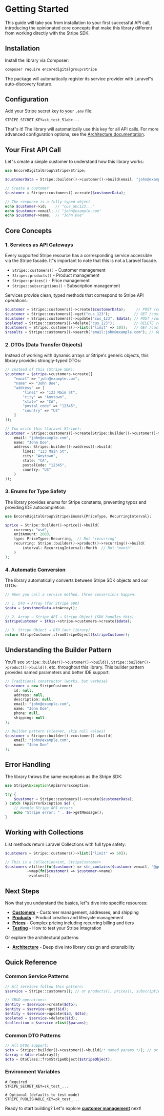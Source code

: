 # Getting Started

This guide will take you from installation to your first successful API call, introducing the opinionated core concepts that make this library
different from working directly with the Stripe SDK.

## Installation

Install the library via Composer:

```bash
composer require encoredigitalgroup/stripe
```

The package will automatically register its service provider with Laravel"s auto-discovery feature.

## Configuration

Add your Stripe secret key to your `.env` file:

```env
STRIPE_SECRET_KEY=sk_test_51abc...
```

That"s it! The library will automatically use this key for all API calls. For more advanced configuration options, see
the [Architecture documentation](06-architecture.md#configuration).

## Your First API Call

Let"s create a simple customer to understand how this library works:

```php
use EncoreDigitalGroup\Stripe\Stripe;

$customerData = Stripe::builder()->customer()->build(email: "john@example.com", name: "John Doe");

// Create a customer
$customer = Stripe::customers()->create($customerData);

// The response is a fully-typed object
echo $customer->id;    // "cus_abc123..."
echo $customer->email; // "john@example.com"
echo $customer->name;  // "John Doe"
```

## Core Concepts

### 1. Services as API Gateways

Every supported Stripe resource has a corresponding service accessible via the Stripe facade. It"s important to note that this is not a Laravel facade.

- `Stripe::customers()` - Customer management
- `Stripe::products()` - Product management
- `Stripe::prices()` - Price management
- `Stripe::subscriptions()` - Subscription management

Services provide clean, typed methods that correspond to Stripe API operations:

```php
$customer = Stripe::customers()->create($customerData);     // POST /customers
$customer = Stripe::customers()->get("cus_123");           // GET /customers/cus_123
$customer = Stripe::customers()->update("cus_123", $data); // POST /customers/cus_123
$deleted = Stripe::customers()->delete("cus_123");         // DELETE /customers/cus_123
$customers = Stripe::customers()->list(["limit" => 10]);   // GET /customers
$results = Stripe::customers()->search("email:john@example.com"); // GET /customers/search
```

### 2. DTOs (Data Transfer Objects)

Instead of working with dynamic arrays or Stripe's generic objects, this library provides strongly-typed DTOs:

```php
// Instead of this (Stripe SDK):
$customer = $stripe->customers->create([
    "email" => "john@example.com",
    "name" => "John Doe",
    "address" => [
        "line1" => "123 Main St",
        "city" => "Anytown",
        "state" => "CA",
        "postal_code" => "12345",
        "country" => "US"
    ]
]);

// You write this (Laravel Stripe):
$customer = Stripe::customers()->create(Stripe::builder()->customer()->build(
    email: "john@example.com",
    name: "John Doe",
    address: Stripe::builder()->address()->build(
        line1: "123 Main St",
        city: "Anytown",
        state: "CA",
        postalCode: "12345",
        country: "US"
    )
));
```

### 3. Enums for Type Safety

The library provides enums for Stripe constants, preventing typos and providing IDE autocompletion:

```php
use EncoreDigitalGroup\Stripe\Enums\{PriceType, RecurringInterval};

$price = Stripe::builder()->price()->build(
    currency: "usd",
    unitAmount: 2000,
    type: PriceType::Recurring,  // Not "recurring"
    recurring: Stripe::builder()->product()->recurring()->build(
        interval: RecurringInterval::Month  // Not "month"
    )
);
```

### 4. Automatic Conversion

The library automatically converts between Stripe SDK objects and our DTOs:

```php
// When you call a service method, three conversions happen:

// 1. DTO → Array (for Stripe SDK)
$data = $customerData->toArray();

// 2. Array → Stripe API → Stripe Object (SDK handles this)
$stripeCustomer = $this->stripe->customers->create($data);

// 3. Stripe Object → DTO (our library)
return StripeCustomer::fromStripeObject($stripeCustomer);
```

## Understanding the Builder Pattern

You'll see `Stripe::builder()->customer()->build()`, `Stripe::builder()->product()->build()`, etc. throughout this library. This builder pattern provides named parameters
and better IDE support:

```php
// Traditional constructor (works, but verbose)
$customer = new StripeCustomer(
    id: null,
    address: null,
    description: null,
    email: "john@example.com",
    name: "John Doe",
    phone: null,
    shipping: null
);

// Builder pattern (cleaner, skip null values)
$customer = Stripe::builder()->customer()->build(
    email: "john@example.com",
    name: "John Doe"
);
```

## Error Handling

The library throws the same exceptions as the Stripe SDK:

```php
use Stripe\Exception\ApiErrorException;

try {
    $customer = Stripe::customers()->create($customerData);
} catch (ApiErrorException $e) {
    // Handle Stripe API errors
    echo "Stripe error: " . $e->getMessage();
}
```

## Working with Collections

List methods return Laravel Collections with full type safety:

```php
$customers = Stripe::customers()->list(["limit" => 50]);

// This is a Collection<int, StripeCustomer>
$customers->filter(fn($customer) => str_contains($customer->email, "@gmail.com"))
          ->map(fn($customer) => $customer->name)
          ->values();
```

## Next Steps

Now that you understand the basics, let"s dive into specific resources:

- **[Customers](02-customers.md)** - Customer management, addresses, and shipping
- **[Products](03-products.md)** - Product creation and lifecycle management
- **[Prices](04-prices.md)** - Complex pricing including recurring billing and tiers
- **[Testing](05-testing.md)** - How to test your Stripe integration

Or explore the architectural patterns:

- **[Architecture](06-architecture.md)** - Deep dive into library design and extensibility

## Quick Reference

### Common Service Patterns

```php
// All services follow this pattern:
$service = Stripe::customers(); // or products(), prices(), subscriptions()

// CRUD operations:
$entity = $service->create($dto);
$entity = $service->get($id);
$entity = $service->update($id, $dto);
$deleted = $service->delete($id);
$collection = $service->list($params);
```

### Common DTO Patterns

```php
// All DTOs support:
$dto = Stripe::builder()->customer()->build(/* named params */); // or product(), price(), etc.
$array = $dto->toArray();
$dto = DtoClass::fromStripeObject($stripeObject);
```

### Environment Variables

```env
# Required
STRIPE_SECRET_KEY=sk_test_...

# Optional (defaults to test mode)
STRIPE_PUBLISHABLE_KEY=pk_test_...
```

Ready to start building? Let"s explore **[customer management](02-customers.md)** next!